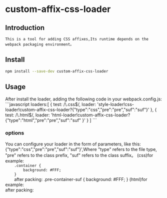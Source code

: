 <div align="left">

  <h1>custom-affix-css-loader</h1>

</div>
<h2 align="left">Introduction</h2>

    This is a tool for adding CSS affixes,Its runtime depends on the webpack packaging environment。

<h2 align="left">Install</h2>

```bash
npm install --save-dev custom-affix-css-loader
```

<h2 align="left">Usage</h2>
    After install the loader, adding the following code in your webpack.config.js:
```javascript 
        loaders:[  
            {   
                test: /\.css$/,  
                loader: 'style-loader!css-loader!custom-affix-css-loader?{"type":"css","pre":"pre","suf":"suf"}'  
            },  
            {   
                test: /\.html$/,  
                loader: 'html-loader!custom-affix-css-loader?{"type":"html","pre":"pre","suf":"suf"  
                }'  
            }  
        ]  
```
<h3 align="left">options</h3>
    You can configure your loader in the form of parameters, like this:
    {"type":"css","pre":"pre","suf":"suf"}',Where "type" refers to the file type, "pre" refers to the class prefix, "suf" refers to the class suffix。
    (css)for example:
    <code>
    .container {
        background: #FFF;
    }
    </code>
    after packing:
    .pre-container-suf {
        background: #FFF;
    }
    (html)for example:
    <div class="container"></div>
    after packing:
    <div class="pre-container-suf"></div>

